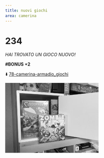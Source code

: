 ```yaml
---
title: nuovi giochi
area: camerina
---
```

# 234
_HAI TROVATO UN GIOCO NUOVO!_

**#BONUS +2**

⬇️ [78-camerina-armadio_giochi](78-camerina-armadio_giochi.md)

![foto_146](_assets/preview/foto_146.jpg)
